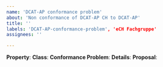 ```yaml
---
name: 'DCAT-AP conformance problem'
about: 'Non conformance of DCAT-AP CH to DCAT-AP'
title: ''
labels: 'DCAT-AP-conformance-problem', 'eCH Fachgruppe'
assignees: ''

---
```

**Property**:
**Class**:
**Conformance Problem**:
**Details**:
**Proposal**:
